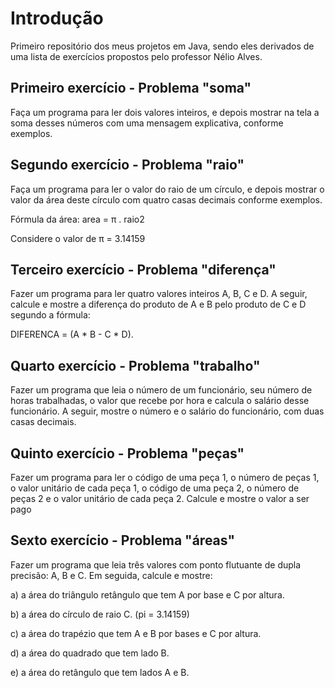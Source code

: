 # Introdução

Primeiro repositório dos meus projetos em Java, sendo eles derivados de uma lista de exercícios propostos pelo professor Nélio Alves. 

## Primeiro exercício - Problema "soma"

Faça um programa para ler dois valores inteiros, e depois mostrar na tela a soma desses números com uma
mensagem explicativa, conforme exemplos.

## Segundo exercício - Problema "raio"

Faça um programa para ler o valor do raio de um círculo, e depois mostrar o valor da área deste círculo com quatro
casas decimais conforme exemplos.

Fórmula da área: area = π . raio2

Considere o valor de π = 3.14159

## Terceiro exercício - Problema "diferença"

Fazer um programa para ler quatro valores inteiros A, B, C e D. A seguir, calcule e mostre a diferença do produto
de A e B pelo produto de C e D segundo a fórmula: 

DIFERENCA = (A * B - C * D).

## Quarto exercício - Problema "trabalho"

Fazer um programa que leia o número de um funcionário, seu número de horas trabalhadas, o valor que recebe por
hora e calcula o salário desse funcionário. A seguir, mostre o número e o salário do funcionário, com duas casas decimais.

## Quinto exercício - Problema "peças"

Fazer um programa para ler o código de uma peça 1, o número de peças 1, o valor unitário de cada peça 1, o
código de uma peça 2, o número de peças 2 e o valor unitário de cada peça 2. Calcule e mostre o valor a ser pago 

## Sexto exercício - Problema "áreas"

Fazer um programa que leia três valores com ponto flutuante de dupla precisão: A, B e C. Em seguida, calcule e mostre:

a) a área do triângulo retângulo que tem A por base e C por altura.

b) a área do círculo de raio C. (pi = 3.14159)

c) a área do trapézio que tem A e B por bases e C por altura.

d) a área do quadrado que tem lado B.

e) a área do retângulo que tem lados A e B.

